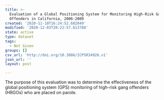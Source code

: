 ```yaml
---
title: >-
  Evaluation of a Global Positioning System for Monitoring High-Risk Gang
  Offenders in California, 2006-2009
created: '2020-11-10T16:24:52.682049'
modified: '2020-12-03T20:22:57.613788'
state: active
type: dataset
tags:
  - Not Given
groups: []
csv_url: 'http://doi.org/10.3886/ICPSR34926.v1'
json_url: ''
layout: post

---
```

The purpose of this evaluation was to determine the effectiveness of the global positioning system (GPS) monitoring of high-risk gang offenders (HRGOs) who are placed on parole.
